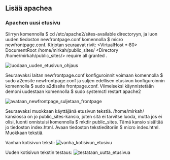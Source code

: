 ## Lisää apachea

### Apachen uusi etusivu

Siirryn komennolla $ cd /etc/apache2/sites-available directoryyn, ja luon uuden tiedoston newfrontpage.conf komennolla $ micro newfrontpage.conf. Kirjotan seuraavat rivit: 
<VirtualHost *:80>
  DocumentRoot /home/mirkah/public_sites/
  <Directory /home/mirkah/public_sites/>
    require all granted
   </Directory>
</VirtualHost>. 

![luodaan_uuden_etusivun_ohjaus](https://user-images.githubusercontent.com/82024427/216786873-f18538bb-737d-42b0-85da-48875ae86105.png)

Seuraavaksi laitan newfrontpage.conf konfiguroinnit voimaan komennolla $ sudo a2ensite newfrontpage.conf ja suljen edellisen etusivun konfiguroinnin komennolla $ sudo a2dissite frontpage.conf. 
Viimeiseksi käynnistetään demoni uudestaan komennolla $ sudo systemctl restart apache2

![avataan_newfrontpage_suljetaan_frontpage](https://user-images.githubusercontent.com/82024427/216786586-16495fde-257d-460f-bdb9-d6b9e2e5f312.png)

Seuraavaksi muokkaan käyttäjänä etusivun tekstiä. /home/mirkah/ kansiossa on jo public_sites-kansio, joten sitä ei tarvitse luoda, mutta jos ei olisi, luonti onnistuisi komennolla $ mkdir public_sites. Tämä kansio sisältää jo tiedoston index.html. Avaan tiedoston tekstieditoriin $ micro index.html. Muokkaan tekstiä. 

Vanhan kotisivun teksti: 
![vanha_kotisivun_etusivu](https://user-images.githubusercontent.com/82024427/216786847-12d7344a-5372-42f3-bd6c-20a34540f761.png)

Uuden kotisivun tekstin testaus: 
![testataan_uutta_etusivua](https://user-images.githubusercontent.com/82024427/216786912-9f988e54-e0f9-4d38-bcb5-be79334349ab.png)



